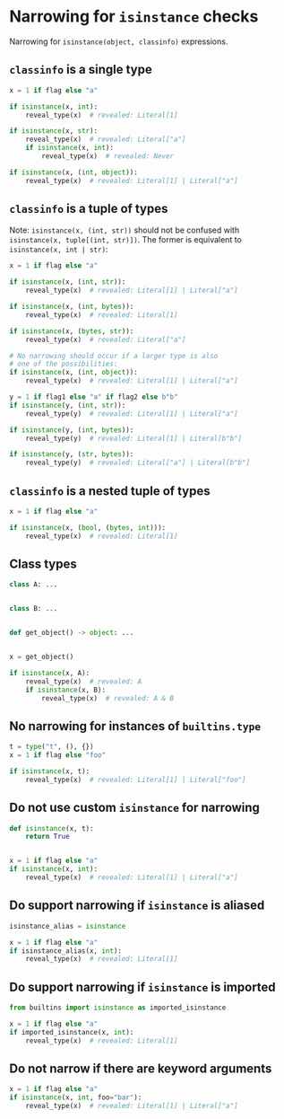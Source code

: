 # Narrowing for `isinstance` checks

Narrowing for `isinstance(object, classinfo)` expressions.

## `classinfo` is a single type

```py
x = 1 if flag else "a"

if isinstance(x, int):
    reveal_type(x)  # revealed: Literal[1]

if isinstance(x, str):
    reveal_type(x)  # revealed: Literal["a"]
    if isinstance(x, int):
        reveal_type(x)  # revealed: Never

if isinstance(x, (int, object)):
    reveal_type(x)  # revealed: Literal[1] | Literal["a"]
```

## `classinfo` is a tuple of types

Note: `isinstance(x, (int, str))` should not be confused with
`isinstance(x, tuple[(int, str)])`. The former is equivalent to
`isinstance(x, int | str)`:

```py
x = 1 if flag else "a"

if isinstance(x, (int, str)):
    reveal_type(x)  # revealed: Literal[1] | Literal["a"]

if isinstance(x, (int, bytes)):
    reveal_type(x)  # revealed: Literal[1]

if isinstance(x, (bytes, str)):
    reveal_type(x)  # revealed: Literal["a"]

# No narrowing should occur if a larger type is also
# one of the possibilities:
if isinstance(x, (int, object)):
    reveal_type(x)  # revealed: Literal[1] | Literal["a"]

y = 1 if flag1 else "a" if flag2 else b"b"
if isinstance(y, (int, str)):
    reveal_type(y)  # revealed: Literal[1] | Literal["a"]

if isinstance(y, (int, bytes)):
    reveal_type(y)  # revealed: Literal[1] | Literal[b"b"]

if isinstance(y, (str, bytes)):
    reveal_type(y)  # revealed: Literal["a"] | Literal[b"b"]
```

## `classinfo` is a nested tuple of types

```py
x = 1 if flag else "a"

if isinstance(x, (bool, (bytes, int))):
    reveal_type(x)  # revealed: Literal[1]
```

## Class types

```py
class A: ...


class B: ...


def get_object() -> object: ...


x = get_object()

if isinstance(x, A):
    reveal_type(x)  # revealed: A
    if isinstance(x, B):
        reveal_type(x)  # revealed: A & B
```

## No narrowing for instances of `builtins.type`

```py
t = type("t", (), {})
x = 1 if flag else "foo"

if isinstance(x, t):
    reveal_type(x)  # revealed: Literal[1] | Literal["foo"]
```

## Do not use custom `isinstance` for narrowing

```py
def isinstance(x, t):
    return True


x = 1 if flag else "a"
if isinstance(x, int):
    reveal_type(x)  # revealed: Literal[1] | Literal["a"]
```

## Do support narrowing if `isinstance` is aliased

```py
isinstance_alias = isinstance

x = 1 if flag else "a"
if isinstance_alias(x, int):
    reveal_type(x)  # revealed: Literal[1]
```

## Do support narrowing if `isinstance` is imported

```py
from builtins import isinstance as imported_isinstance

x = 1 if flag else "a"
if imported_isinstance(x, int):
    reveal_type(x)  # revealed: Literal[1]
```

## Do not narrow if there are keyword arguments

```py
x = 1 if flag else "a"
if isinstance(x, int, foo="bar"):
    reveal_type(x)  # revealed: Literal[1] | Literal["a"]
```

